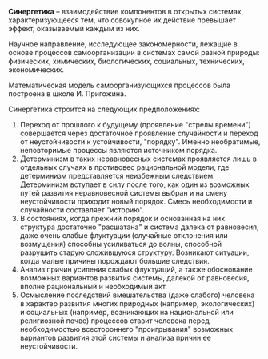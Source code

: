 **Синергетика** – взаимодействие компонентов в открытых системах, характеризующееся тем, что совокупное их действие превышает эффект, оказываемый каждым из них.

Научное направление, исследующее закономерности, лежащие в основе процессов самоорганизации в системах самой разной природы: физических, химических, биологических, социальных, технических, экономических.

Математическая модель самоорганизующихся процессов была построена в школе И. Пригожина.

Синергетика строится на следующих предположениях:

1. Переход от прошлого к будущему (проявление "стрелы времени") совершается через достаточное проявление случайности и переход от неустойчивости к устойчивости, "порядку". Именно необратимые, неповторимые процессы являются источником порядка.
2. Детерминизм в таких неравновесных системах проявляется лишь в отдельных случаях в противовес рациональной модели, где детерминизм представляется неизбежным следствием. Детерминизм вступает в силу после того, как один из возможных путей развития неравновесной системы выбран и на смену неустойчивости приходит новый порядок. Смесь необходимости и случайности составляет "историю".
3. В состояниях, когда прежний порядок и основанная на них структура достаточно "расшатана" и система далека от равновесия, даже очень слабые флуктуации (случайные отклонения или возмущения) способны усиливаться до волны, способной разрушить старую сложившуюся структуру. Возникают ситуации, когда малые причины порождают большие следствия.
4. Анализ причин усиления слабых флуктуаций, а также обоснование возможных вариантов развития системы, далекой от равновесия, вполне рациональный и необходимый акт.
5. Осмысление последствий вмешательства (даже слабого) человека в характер развития многих природных (например, экологических) и социальных (например, возникающих на национальной или религиозной почве) процессов ставит человека перед необходимостью всестороннего "проигрывания" возможных вариантов развития этой системы и анализа причин ее неустойчивости.